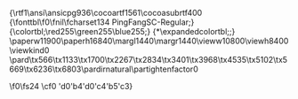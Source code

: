 {\rtf1\ansi\ansicpg936\cocoartf1561\cocoasubrtf400
{\fonttbl\f0\fnil\fcharset134 PingFangSC-Regular;}
{\colortbl;\red255\green255\blue255;}
{\*\expandedcolortbl;;}
\paperw11900\paperh16840\margl1440\margr1440\vieww10800\viewh8400\viewkind0
\pard\tx566\tx1133\tx1700\tx2267\tx2834\tx3401\tx3968\tx4535\tx5102\tx5669\tx6236\tx6803\pardirnatural\partightenfactor0

\f0\fs24 \cf0 \'d0\'b4\'d0\'c4\'b5\'c3}